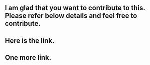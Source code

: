 ## I am glad that you want to contribute to this. Please refer below details and feel free to contribute.
## Here is the link.
## One more link.
